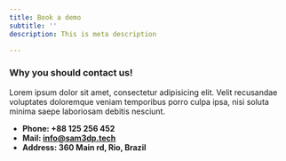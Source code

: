 ```yaml
---
title: Book a demo
subtitle: ''
description: This is meta description

---
```

### Why you should contact us!

Lorem ipsum dolor sit amet, consectetur adipisicing elit. Velit recusandae voluptates doloremque veniam temporibus porro culpa ipsa, nisi soluta minima saepe laboriosam debitis nesciunt.

* **Phone: +88 125 256 452**
* **Mail: info@sam3dp.tech**
* **Address: 360 Main rd, Rio, Brazil**